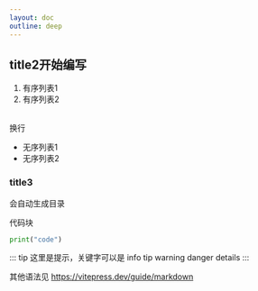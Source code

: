 ```yaml
---
layout: doc
outline: deep
---
```


## title2开始编写

1. 有序列表1
2. 有序列表2

<br/>
换行

- 无序列表1
- 无序列表2


### title3

会自动生成目录

代码块
```python
print("code")
```


::: tip
这里是提示，关键字可以是 info tip warning danger details
:::

其他语法见 https://vitepress.dev/guide/markdown

